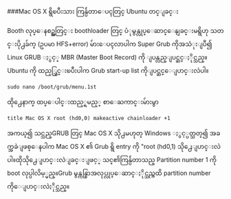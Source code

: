 ###Mac OS X ရွိၿပီးသား ကြန္ပ်ဴတာေပၚတြင္ Ubuntu တင္ျခင္း

Booth လုပ္ေနစဥ္အတြင္း boothloader တြင္ ပံုမွန္လုပ္ေဆာင္ေနျခင္းမရွိဟု သတင္းပို႕ခ်က္ (ဥပမာ HFS+error) မ်ားေပၚလာပါက Super Grub ကိုအသံုးျပဳ၍ Linux GRUB ႏွင့္ MBR (Master Boot Record) ကို ျပန္လည္ျပင္ဆင္ႏိုင္သည္။ Ubuntu ကို ထည့္သြင္းၿပီးပါက Grub start-up list ကိုျပင္ဆင္ေျပာင္းလဲပါ။

	sudo nano /boot/grub/menu.1st

ထို႕ေနာက္ ထပ္ေပါင္းထည့္ရမည့္ စာေႀကာင္းမ်ားမွာ

	title Mac OS X root (hd0,0) makeactive chainloader +1

အကယ္၍ သင္သည္GRUB တြင္ Mac OS X သို႕မဟုတ္ Windows ႏွင့္ပတ္သတ္၍ အခက္အခဲျဖစ္ေနပါက Mac OS X ၏ Grub ရွိ entry ကို "root (hd0,1) သို႕ေျပာင္းလဲပါ။ထိုသို႕ေျပာင္းလဲျခင္းျဖင့္ သင္၏ကြန္ပ်ဴတာသည္ Partition number 1 ကို boot လုပ္ပါလိမ့္မည္။Grub
မွန္ကန္စြာအလုပ္လုပ္ေဆာင္ႏိုင္သည္အထိ partition number ကိုေျပာင္းလဲႏိုင္သည္။
